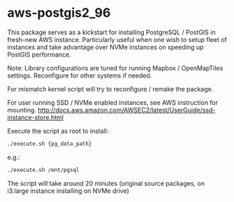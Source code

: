 # aws-postgis2_96

This package serves as a kickstart for installing PostgreSQL / PostGIS in fresh-new AWS instance. Particularly useful when one wish to setup fleet of instances and take advantage over NVMe instances on speeding up PostGIS performance. 

Note: Library configurations are tuned for running Mapbox / OpenMapTiles settings. Reconfigure for other systems if needed.

For mismatch kernel script will try to reconfigure / remake the package.

For user running SSD / NVMe enabled instances, see AWS instruction for mounting. 
http://docs.aws.amazon.com/AWSEC2/latest/UserGuide/ssd-instance-store.html


Execute the script as root to install:

```bash
./execute.sh {pg_data_path} 
```

e.g.:

```bash
./execute.sh /mnt/pgsql 
```

The script will take around 20 minutes (original source packages, on i3.large instance installing on NVMe drive)
